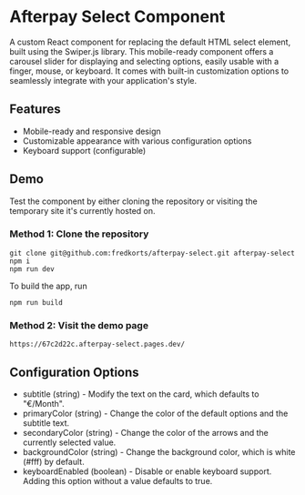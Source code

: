 # Afterpay Select Component

A custom React component for replacing the default HTML select element, built using the Swiper.js library. This mobile-ready component offers a carousel slider for displaying and selecting options, easily usable with a finger, mouse, or keyboard. It comes with built-in customization options to seamlessly integrate with your application's style.

## Features

- Mobile-ready and responsive design
- Customizable appearance with various configuration options
- Keyboard support (configurable)

## Demo

Test the component by either cloning the repository or visiting the temporary site it's currently hosted on.

### Method 1: Clone the repository

```
git clone git@github.com:fredkorts/afterpay-select.git afterpay-select
npm i
npm run dev
```

To build the app, run

```
npm run build
```

### Method 2: Visit the demo page

```
https://67c2d22c.afterpay-select.pages.dev/
```

## Configuration Options

- subtitle (string) - Modify the text on the card, which defaults to "€/Month".
- primaryColor (string) - Change the color of the default options and the subtitle text.
- secondaryColor (string) - Change the color of the arrows and the currently selected value.
- backgroundColor (string) - Change the background color, which is white (#fff) by default.
- keyboardEnabled (boolean) - Disable or enable keyboard support. Adding this option without a value defaults to true.
